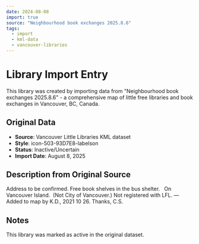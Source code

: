 ```yaml
---
date: 2024-08-08
import: true
source: "Neighbourhood book exchanges 2025.8.6"
tags:
  - import
  - kml-data
  - vancouver-libraries
---
```


# Library Import Entry

This library was created by importing data from "Neighbourhood book exchanges 2025.8.6" - a comprehensive map of little free libraries and book exchanges in Vancouver, BC, Canada.

## Original Data

- **Source**: Vancouver Little Libraries KML dataset
- **Style**: icon-503-93D7E8-labelson
- **Status**: Inactive/Uncertain
- **Import Date**: August 8, 2025

## Description from Original Source

Address to be confirmed.
Free book shelves in the bus shelter.  
On Vancouver Island.  (Not City of Vancouver.)
Not registered with LFL.
—Added to map by K.D., 2021 10 26. Thanks, C.S.



## Notes

This library was marked as active in the original dataset.
